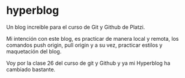 # hyperblog
Un blog increible para el curso de Git y Github de Platzi.

Mi intención con este blog, es practicar de manera local y remota, los comandos push origin, pull origin
y a su vez, practicar estilos y maquetación del blog.

Voy por la clase 26 del curso de git y Github y ya mi Hyperblog ha cambiado bastante.
